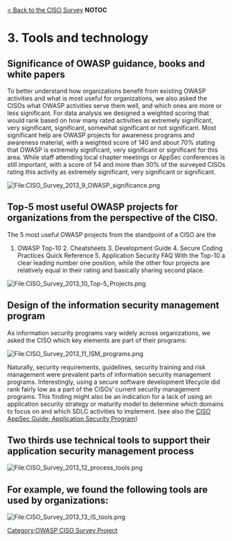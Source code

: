 [\< Back to the CISO Survey](OWASP_CISO_Survey "wikilink") __NOTOC__

# 3\. Tools and technology

## Significance of OWASP guidance, books and white papers

To better understand how organizations benefit from existing OWASP
activities and what is most useful for organizations, we also asked the
CISOs what OWASP activities serve them well, and which ones are more or
less significant. For data analysis we designed a weighted scoring that
would rank based on how many rated activities as extremely significant,
very significant, significant, somewhat significant or not significant.
Most significant help are OWASP projects for awareness programs and
awareness material, with a weighted score of 140 and about 70% stating
that OWASP is extremely significant, very significant or significant for
this area. While staff attending local chapter meetings or AppSec
conferences is still important, with a score of 54 and more than 30% of
the surveyed CISOs rating this activity as extremely significant, very
significant or significant.

![<File:CISO_Survey_2013_9_OWASP_significance.png>](CISO_Survey_2013_9_OWASP_significance.png
"File:CISO_Survey_2013_9_OWASP_significance.png")

## Top-5 most useful OWASP projects for organizations from the perspective of the CISO.

The 5 most useful OWASP projects from the standpoint of a CISO are the
1. OWASP Top-10 2. Cheatsheets 3. Development Guide 4. Secure Coding
Practices Quick Reference 5. Application Security FAQ With the Top-10 a
clear leading number one position, while the other four projects are
relatively equal in their rating and basically sharing second place.

![<File:CISO_Survey_2013_10_Top-5_Projects.png>](CISO_Survey_2013_10_Top-5_Projects.png
"File:CISO_Survey_2013_10_Top-5_Projects.png")

## Design of the information security management program

As information security programs vary widely across organizations, we
asked the CISO which key elements are part of their programs:

![<File:CISO_Survey_2013_11_ISM_programs.png>](CISO_Survey_2013_11_ISM_programs.png
"File:CISO_Survey_2013_11_ISM_programs.png")

Naturally, security requirements, guidelines, security training and risk
management were prevalent parts of information security management
programs. Interestingly, using a secure software development lifecycle
did rank fairly low as a part of the CISOs’ current security management
programs. This finding might also be an indication for a lack of using
an application security strategy or maturity model to determine which
domains to focus on and which SDLC activities to implement. (see also
the [CISO AppSec Guide: Application Security
Program](CISO_AppSec_Guide:_Application_Security_Program "wikilink"))

## Two thirds use technical tools to support their application security management process

![<File:CISO_Survey_2013_12_process_tools.png>](CISO_Survey_2013_12_process_tools.png
"File:CISO_Survey_2013_12_process_tools.png")

## For example, we found the following tools are used by organizations:

![<File:CISO_Survey_2013_13_IS_tools.png>](CISO_Survey_2013_13_IS_tools.png
"File:CISO_Survey_2013_13_IS_tools.png")

[Category:OWASP CISO Survey
Project](Category:OWASP_CISO_Survey_Project "wikilink")